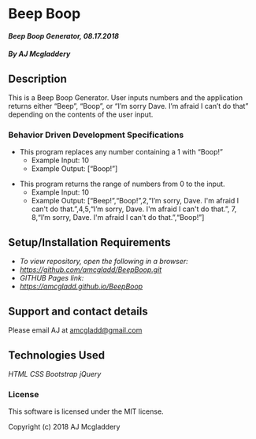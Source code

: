 # **Beep Boop**

#### _Beep Boop Generator, 08.17.2018_

##### By AJ Mcgladdery

## Description

This is a Beep Boop Generator. User inputs numbers and the application returns either “Beep”, “Boop”, or “I’m sorry Dave. I’m afraid I can’t do that” depending on the contents of the user input.

### Behavior Driven Development Specifications


<!-- * This program replaces “0” with “Beep!”
    * Example Input: 0
    * Example Output: [“Beep!”]
* This program replaces “1” with “Boop!”
    * Example Input: 10
    * Example Output: [“Boop!”]
* This program replaces numbers divisible by 3 with “I'm sorry, Dave. I'm afraid I can't do that.”   
    * Example Input: 30
    * Example Output: [“I’m sorry, Dave. I'm afraid I can't do that.”] -->
<!-- * This program replaces any number containing a 0 with “Beep!”
    * Example Input: 10
    * Example Output: [“Beep!”] -->
* This program replaces any number containing a 1 with “Boop!”
    * Example Input: 10
    * Example Output: [“Boop!”]
<!-- Redundant BDD
* This program replaces any number divisible by 3 with “I’m sorry, Dave. I'm afraid I can't do that.”
   	* Example Input: 30
    * Example Output: [“I’m sorry, Dave. I'm afraid I can't do that.”] -->
* This program returns the range of numbers from 0 to the input.
    * Example Input: 10
    * Example Output: [“Beep!”,“Boop!”,2,“I’m sorry, Dave. I'm afraid I can't do that.”,4,5,“I’m sorry, Dave. I'm afraid I can't do that.”, 7, 8,“I’m sorry, Dave. I'm afraid I can't do that.”,“Boop!”]




## Setup/Installation Requirements

* _To view repository, open the following in a browser:_
* _https://github.com/amcgladd/BeepBoop.git_
* _GITHUB Pages link:_
* _https://amcgladd.github.io/BeepBoop_

## Support and contact details

Please email AJ at amcgladd@gmail.com

## Technologies Used

_HTML_
_CSS_
_Bootstrap_
_jQuery_

### License

This software is licensed under the MIT license.

Copyright (c) 2018 AJ Mcgladdery
